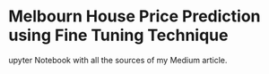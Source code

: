 # Melbourn House Price Prediction using Fine Tuning Technique

upyter Notebook with all the sources of my Medium article.
